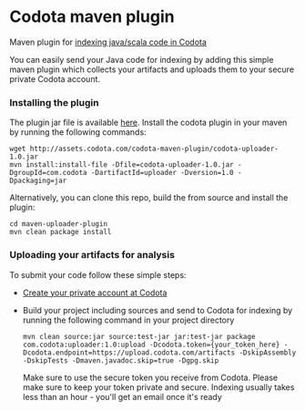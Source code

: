 # Codota maven plugin
Maven plugin for [indexing java/scala code in Codota](https://www.codota.com/index-your-repo)

You can easily send your Java code for indexing by adding this simple maven plugin which collects your artifacts and uploads them to your secure private Codota account.

### Installing the plugin
The plugin jar file is available [here](http://assets.codota.com/codota-maven-plugin/codota-uploader-1.0.jar). Install the codota plugin in your maven by running the following commands:
```
wget http://assets.codota.com/codota-maven-plugin/codota-uploader-1.0.jar
mvn install:install-file -Dfile=codota-uploader-1.0.jar -DgroupId=com.codota -DartifactId=uploader -Dversion=1.0 -Dpackaging=jar
```

Alternatively, you can clone this repo, build the from source and install the plugin:
```
cd maven-uploader-plugin
mvn clean package install
```


### Uploading your artifacts for analysis
To submit your code follow these simple steps:
* [Create your private account at Codota](https://www.codota.com/submit-repo/maven)
* Build your project including sources and send to Codota for indexing by running the following command in your project directory
    
    ```
    mvn clean source:jar source:test-jar jar:test-jar package com.codota:uploader:1.0:upload -Dcodota.token={your_token_here} -Dcodota.endpoint=https://upload.codota.com/artifacts -DskipAssembly -DskipTests -Dmaven.javadoc.skip=true -Dgpg.skip
    ```
    
    Make sure to use the secure token you receive from Codota. Please make sure to keep your token private and secure.
    Indexing usually takes less than an hour - you'll get an email once it's ready
